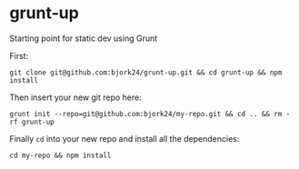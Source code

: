 grunt-up
========

Starting point for static dev using Grunt

First:

`git clone git@github.com:bjork24/grunt-up.git && cd grunt-up && npm install`

Then insert your new git repo here:

`grunt init --repo=git@github.com:bjork24/my-repo.git && cd .. && rm -rf grunt-up`

Finally `cd` into your new repo and install all the dependencies:

`cd my-repo && npm install`
